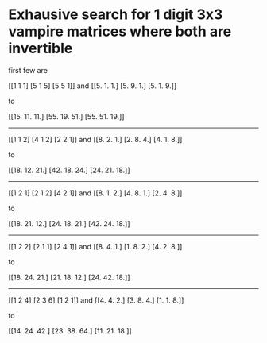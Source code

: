# Exhausive search for 1 digit 3x3 vampire matrices where both are invertible

first few are 

[[1 1 1]
 [5 1 5]
 [5 5 1]]
 and
[[5. 1. 1.]
 [5. 9. 1.]
 [5. 1. 9.]]
 
 to
 
[[15. 11. 11.]
 [55. 19. 51.]
 [55. 51. 19.]]
 
 -----
 
 [[1 1 2]
 [4 1 2]
 [2 2 1]]
 and
[[8. 2. 1.]
 [2. 8. 4.]
 [4. 1. 8.]]
 
 to
 
[[18. 12. 21.]
 [42. 18. 24.]
 [24. 21. 18.]]
 
 -----
 
 [[1 2 1]
 [2 1 2]
 [4 2 1]]
 and
[[8. 1. 2.]
 [4. 8. 1.]
 [2. 4. 8.]]
 
 to
 
[[18. 21. 12.]
 [24. 18. 21.]
 [42. 24. 18.]]
 
 -----
 
 [[1 2 2]
 [2 1 1]
 [2 4 1]]
 and
[[8. 4. 1.]
 [1. 8. 2.]
 [4. 2. 8.]]
 
 to
 
[[18. 24. 21.]
 [21. 18. 12.]
 [24. 42. 18.]]
 
 -----
 
 [[1 2 4]
 [2 3 6]
 [1 2 1]]
 and
[[4. 4. 2.]
 [3. 8. 4.]
 [1. 1. 8.]]
 
 to
 
[[14. 24. 42.]
 [23. 38. 64.]
 [11. 21. 18.]]
